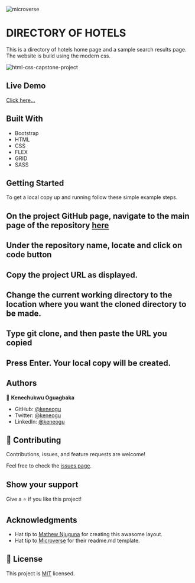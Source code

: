 ![microverse](https://img.shields.io/badge/Microverse-blueviolet)

# DIRECTORY OF HOTELS
This is a directory of hotels home page and a sample search results page. The website is build using the modern css.


![html-css-capstone-project](https://user-images.githubusercontent.com/53356820/102355599-6072e780-3fac-11eb-9171-231e8dc28dd1.png)


## Live Demo

[Click here...](https://keneogu.github.io/HTML-CSS-CAPSTONE-PROJECT/.)

## Built With

- Bootstrap
- HTML
- CSS
- FLEX
- GRID
- SASS

## Getting Started

To get a local copy up and running follow these simple example steps.

## On the project GitHub page, navigate to the main page of the repository [here](https://github.com/keneogu/HTML-CSS-CAPSTONE-PROJECT/tree/feature-branch)

## Under the repository name, locate and click on code button

## Copy the project URL as displayed.

## Change the current working directory to the location where you want the cloned directory to be made.

## Type git clone, and then paste the URL you copied

## Press Enter. Your local copy will be created.



## Authors

👤 **Kenechukwu Oguagbaka**

- GitHub: [@keneogu](https://github.com/keneogu)
- Twitter: [@keneogu](https://twitter.com/keneogu)
- LinkedIn: [@keneogu](https://www.linkedin.com/in/oguagbaka-kenechukwu-8b2289179/)


## 🤝 Contributing

Contributions, issues, and feature requests are welcome!

Feel free to check the [issues page](https://github.com/keneogu/HTML-CSS-CAPSTONE-PROJECT/issues).

## Show your support

Give a ⭐️ if you like this project!

## Acknowledgments

- Hat tip to [Mathew Njuguna](https://www.behance.net/mathewnjuguna) for creating this awasome layout.
- Hat tip to [Microverse](https://www.microverse.org/) for their readme.md template.

## 📝 License

This project is [MIT](https://rem.mit-license.org/) licensed.
